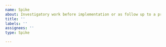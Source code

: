 ```yaml
---
name: Spike
about: Investigatory work before implementation or as follow up to a problem
title: ''
labels: ''
assignees: ''
type: Spike

---
```



